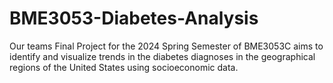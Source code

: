 # BME3053-Diabetes-Analysis
Our teams Final Project for the 2024 Spring Semester of BME3053C aims to identify and visualize trends in the diabetes diagnoses in the geographical regions of the United States using socioeconomic data.
